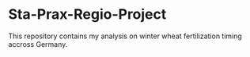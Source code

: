# Sta-Prax-Regio-Project
This repository contains my analysis on winter wheat fertilization timing accross Germany.
